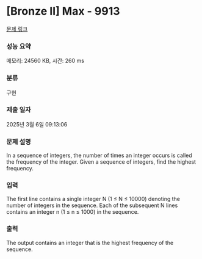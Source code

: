 # [Bronze II] Max - 9913 

[문제 링크](https://www.acmicpc.net/problem/9913) 

### 성능 요약

메모리: 24560 KB, 시간: 260 ms

### 분류

구현

### 제출 일자

2025년 3월 6일 09:13:06

### 문제 설명

<p>In a sequence of integers, the number of times an integer occurs is called the frequency of the integer.  Given a sequence of integers, find the highest frequency.</p>

### 입력 

 <p>The first line contains a single integer N (1 ≤ N ≤ 10000) denoting the number of integers in the sequence.  Each of the subsequent N lines contains an integer n (1 ≤ n ≤ 1000) in the sequence.</p>

### 출력 

 <p>The output contains an integer that is the highest frequency of the sequence.</p>

